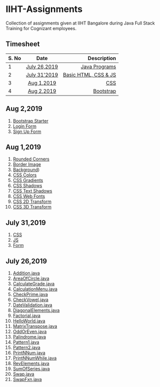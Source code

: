 # IIHT-Assignments
Collection of assignments given at IIHT Bangalore during Java Full Stack Training for Cognizant employees.

## Timesheet

| S. No| Date          | Description |
| -----|:-------------:| -----:|
| 1    | [July 26,2019](#july-262019)  | [Java Programs](#july-262019)|
| 2    | [July 31'2019](#july-312019)  | [Basic HTML, CSS & JS](#july-312019) |
| 3    | [Aug 1,2019](#aug-12019)  | [CSS](#aug-12019)  |
| 4    | [Aug 2,2019](#aug-22019)  | [Bootstrap](#aug-22019) |

## Aug 2,2019

1. [Bootstrap Starter](Aug2-Bootstrap/1-BootstrapStarter.html)
2. [Login Form](Aug2-Bootstrap/2-Login.html)
3. [Sign Up Form](Aug2-Bootstrap/3-SignUp.html)

## Aug 1,2019

1. [Rounded Corners](Aug1-CSS/1-roundedCorners.html)
2. [Border Image](Aug1-CSS/2-borderImage.html)
3. [Background](Aug1-CSS/3-background.html))
4. [CSS Colors](Aug1-CSS/4-CSSColors.html)
5. [CSS Gradients](Aug1-CSS/5-CSSGradient.html)
6. [CSS Shadows](Aug1-CSS/6-CSSShadows.html)
7. [CSS Text Shadows](Aug1-CSS/7-CSSTextEffects.html)
8. [CSS Web Fonts](Aug1-CSS/8-WebFonts.html)
9. [CSS 2D Transform](Aug1-CSS/9-CSS2DTransform.html)
10. [CSS 3D Transform](Aug1-CSS/10-CSS3DTransform.html)


## July 31,2019

1. [CSS](July31-Basics/CSS)
2. [JS](July31-Basics/JS)
3. [Form](July31-Basics/Form)

## July 26,2019

1. [Addition.java](July26-Java/Addition.java)
2. [AreaOfCircle.java](July26-Java/AreaOfCircle.java)
3. [CalculateGrade.java](July26-Java/CalculateGrade.java)
4. [CalculationMenu.java](July26-Java/CalculationMenu.java)
5. [CheckPrime.java](July26-Java/CheckPrime.java)
6. [CheckVowel.java](July26-Java/CheckVowel.java)
7. [DateValidation.java](July26-Java/DateValidation.java)
8. [DiagonalElements.java](July26-Java/DiagonalElements.java)
9. [Factorial.java](July26-Java/Factorial.java)
10. [HelloWorld.java](July26-Java/HelloWorld.java)
11. [MatrixTranspose.java](July26-Java/MatrixTranspose.java)
12. [OddOrEven.java](July26-Java/OddOrEven.java)
13. [Palindrome.java](July26-Java/Palindrome.java)
14. [Pattern1.java](July26-Java/Pattern1.java)
15. [Pattern2.java](July26-Java/Pattern2.java)
16. [PrintNNum.java](July26-Java/PrintNNum.java)
17. [PrintNNumWhile.java](July26-Java/PrintNNumWhile.java)
18. [RevElements.java](July26-Java/RevElements.java)
19. [SumOfSeries.java](July26-Java/SumOfSeries.java)
20. [Swap.java](July26-Java/Swap.java)
21. [SwapFxn.java](July26-Java/SwapFxn.java)

